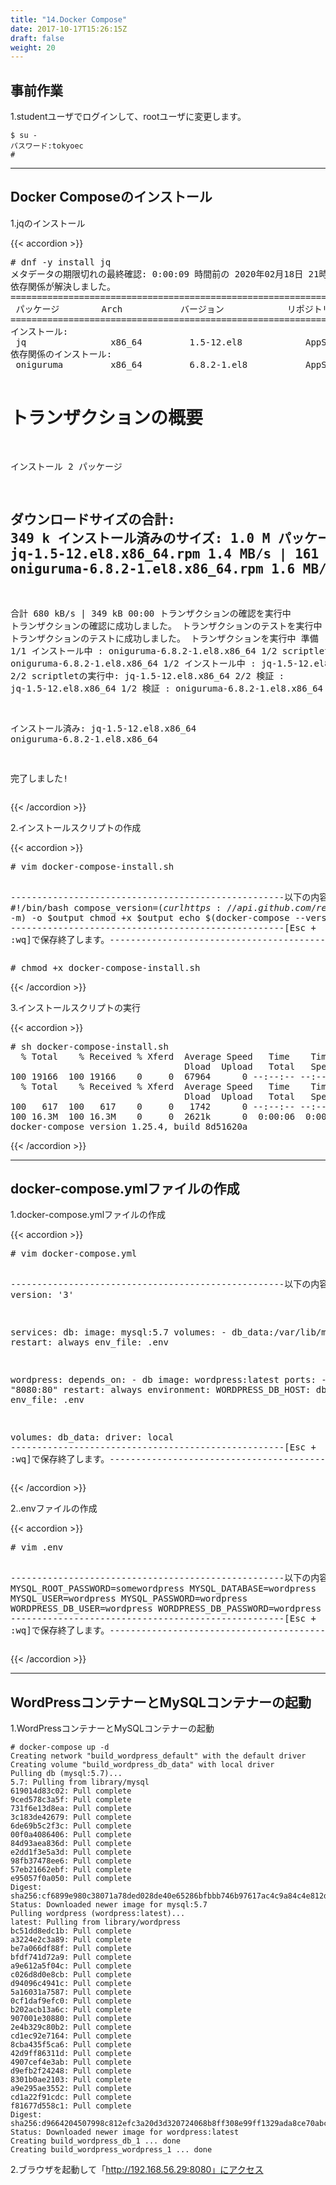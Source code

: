 ```yaml
---
title: "14.Docker Compose"
date: 2017-10-17T15:26:15Z
draft: false
weight: 20
---
```


## 事前作業

1.studentユーザでログインして、rootユーザに変更します。

```
$ su -
パスワード:tokyoec
#
```

***

## Docker Composeのインストール

1.jqのインストール

{{< accordion >}}
<div>
<pre>
# dnf -y install jq
メタデータの期限切れの最終確認: 0:00:09 時間前の 2020年02月18日 21時40分32秒 に 実施しました。
依存関係が解決しました。
================================================================================
 パッケージ        Arch           バージョン            リポジトリー      サイズ
================================================================================
インストール:
 jq                x86_64         1.5-12.el8            AppStream         161 k
依存関係のインストール:
 oniguruma         x86_64         6.8.2-1.el8           AppStream         188 k

トランザクションの概要
================================================================================
インストール  2 パッケージ

ダウンロードサイズの合計: 349 k
インストール済みのサイズ: 1.0 M
パッケージのダウンロード:
(1/2): jq-1.5-12.el8.x86_64.rpm                 1.4 MB/s | 161 kB     00:00
(2/2): oniguruma-6.8.2-1.el8.x86_64.rpm         1.6 MB/s | 188 kB     00:00
--------------------------------------------------------------------------------
合計                                            680 kB/s | 349 kB     00:00
トランザクションの確認を実行中
トランザクションの確認に成功しました。
トランザクションのテストを実行中
トランザクションのテストに成功しました。
トランザクションを実行中
  準備             :                                                        1/1
  インストール中   : oniguruma-6.8.2-1.el8.x86_64                           1/2
  scriptletの実行中: oniguruma-6.8.2-1.el8.x86_64                           1/2
  インストール中   : jq-1.5-12.el8.x86_64                                   2/2
  scriptletの実行中: jq-1.5-12.el8.x86_64                                   2/2
  検証             : jq-1.5-12.el8.x86_64                                   1/2
  検証             : oniguruma-6.8.2-1.el8.x86_64                           2/2

インストール済み:
  jq-1.5-12.el8.x86_64               oniguruma-6.8.2-1.el8.x86_64

完了しました!
</pre>
</div>
{{< /accordion >}}

2.インストールスクリプトの作成

{{< accordion >}}
<div>
<pre>
# vim docker-compose-install.sh

----------------------------------------------------以下の内容をコピー&ペースト--------------------------------------------------
#!/bin/bash
compose_version=$(curl https://api.github.com/repos/docker/compose/releases/latest | jq .name -r)
output='/usr/local/bin/docker-compose'
curl -L https://github.com/docker/compose/releases/download/$compose_version/docker-compose-$(uname -s)-$(uname -m) -o $output
chmod +x $output
echo $(docker-compose --version)
----------------------------------------------------[Esc + :wq]で保存終了します。-----------------------------------------------
</pre>

<pre>
# chmod +x docker-compose-install.sh
</pre>
</div>
{{< /accordion >}}

3.インストールスクリプトの実行

{{< accordion >}}
<div>
<pre>
# sh docker-compose-install.sh
  % Total    % Received % Xferd  Average Speed   Time    Time     Time  Current
                                 Dload  Upload   Total   Spent    Left  Speed
100 19166  100 19166    0     0  67964      0 --:--:-- --:--:-- --:--:-- 67964
  % Total    % Received % Xferd  Average Speed   Time    Time     Time  Current
                                 Dload  Upload   Total   Spent    Left  Speed
100   617  100   617    0     0   1742      0 --:--:-- --:--:-- --:--:--  1762
100 16.3M  100 16.3M    0     0  2621k      0  0:00:06  0:00:06 --:--:-- 3824k
docker-compose version 1.25.4, build 8d51620a
</pre>
</div>
{{< /accordion >}}

***

## docker-compose.ymlファイルの作成

1.docker-compose.ymlファイルの作成

{{< accordion >}}
<div>
<pre>
# vim docker-compose.yml

----------------------------------------------------以下の内容をコピー&ペースト--------------------------------------------------
version: '3'

services:
   db:
     image: mysql:5.7
     volumes:
       - db_data:/var/lib/mysql
     restart: always
     env_file: .env

   wordpress:
     depends_on:
       - db
     image: wordpress:latest
     ports:
       - "8080:80"
     restart: always
     environment:
       WORDPRESS_DB_HOST: db:3306
     env_file: .env

volumes:
    db_data:
     driver: local
----------------------------------------------------[Esc + :wq]で保存終了します。-----------------------------------------------
</pre>
</div>
{{< /accordion >}}

2..envファイルの作成

{{< accordion >}}
<div>
<pre>
# vim .env

----------------------------------------------------以下の内容をコピー&ペースト--------------------------------------------------
MYSQL_ROOT_PASSWORD=somewordpress
MYSQL_DATABASE=wordpress
MYSQL_USER=wordpress
MYSQL_PASSWORD=wordpress
WORDPRESS_DB_USER=wordpress
WORDPRESS_DB_PASSWORD=wordpress
----------------------------------------------------[Esc + :wq]で保存終了します。-----------------------------------------------
</pre>
</div>
{{< /accordion >}}

***

## WordPressコンテナーとMySQLコンテナーの起動

1.WordPressコンテナーとMySQLコンテナーの起動

```
# docker-compose up -d
Creating network "build_wordpress_default" with the default driver
Creating volume "build_wordpress_db_data" with local driver
Pulling db (mysql:5.7)...
5.7: Pulling from library/mysql
619014d83c02: Pull complete
9ced578c3a5f: Pull complete
731f6e13d8ea: Pull complete
3c183de42679: Pull complete
6de69b5c2f3c: Pull complete
00f0a4086406: Pull complete
84d93aea836d: Pull complete
e2dd1f3e5a3d: Pull complete
98fb37478ee6: Pull complete
57eb21662ebf: Pull complete
e95057f0a050: Pull complete
Digest: sha256:cf6899e980c38071a78ded028de40e65286bfbbb746b97617ac4c9a84c4e812d
Status: Downloaded newer image for mysql:5.7
Pulling wordpress (wordpress:latest)...
latest: Pulling from library/wordpress
bc51dd8edc1b: Pull complete
a3224e2c3a89: Pull complete
be7a066df88f: Pull complete
bfdf741d72a9: Pull complete
a9e612a5f04c: Pull complete
c026d8d0e8cb: Pull complete
d94096c4941c: Pull complete
5a16031a7587: Pull complete
0cf1daf9efc0: Pull complete
b202acb13a6c: Pull complete
907001e30880: Pull complete
2e4b329c80b2: Pull complete
cd1ec92e7164: Pull complete
8cba435f5ca6: Pull complete
42d9ff86311d: Pull complete
4907cef4e3ab: Pull complete
d9efb2f24248: Pull complete
8301b0ae2103: Pull complete
a9e295ae3552: Pull complete
cd1a22f91cdc: Pull complete
f81677d558c1: Pull complete
Digest: sha256:d9664204507998c812efc3a20d3d320724068b8ff308e99ff1329ada8ce70abc
Status: Downloaded newer image for wordpress:latest
Creating build_wordpress_db_1 ... done
Creating build_wordpress_wordpress_1 ... done
```

2.ブラウザを起動して「http://192.168.56.29:8080」にアクセス